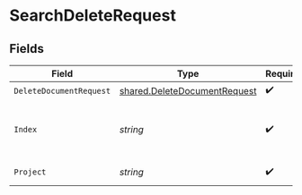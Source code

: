 # SearchDeleteRequest


## Fields

| Field                                                                        | Type                                                                         | Required                                                                     | Description                                                                  |
| ---------------------------------------------------------------------------- | ---------------------------------------------------------------------------- | ---------------------------------------------------------------------------- | ---------------------------------------------------------------------------- |
| `DeleteDocumentRequest`                                                      | [shared.DeleteDocumentRequest](../../models/shared/deletedocumentrequest.md) | :heavy_check_mark:                                                           | N/A                                                                          |
| `Index`                                                                      | *string*                                                                     | :heavy_check_mark:                                                           | The index name of the documents that needs deletion.                         |
| `Project`                                                                    | *string*                                                                     | :heavy_check_mark:                                                           | The project name.                                                            |
